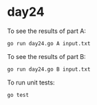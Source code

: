 # day24
To see the results of part A:

```bash
go run day24.go A input.txt
```

To see the results of part B:

```bash
go run day24.go B input.txt
```

To run unit tests:

```bash
go test
```
